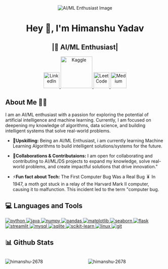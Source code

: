 <div align="center">
  <img src="https://backiee.com/static/wallpapers/1000x563/386745.jpg" alt="AI/ML Enthusiast Image" style="max-width: 100%; height: auto;" />
</div>

<h1 align="center">Hey 👋, I'm Himanshu Yadav</h1>
<h2 align="center">|🤖 AI/ML Enthusiast|</h2>




<div align="center">
  <a href="https://www.linkedin.com/in/himanshuy26/" target="_blank">
    <img src="https://cdn1.iconfinder.com/data/icons/social-links/382/linkedin-512.png" width="50" alt="LinkedIn" />
  </a>
  <a href="https://www.kaggle.com/himanshu26789" target="_blank">
    <img src="https://cdn.icon-icons.com/icons2/2699/PNG/512/kaggle_logo_icon_168474.png" width="100" alt="Kaggle" />
  </a>
  <a href="https://leetcode.com/u/Himanshu_2678/" target="_blank">
    <img src="https://cdn.iconscout.com/icon/free/png-256/free-leetcode-logo-icon-download-in-svg-png-gif-file-formats--technology-social-media-vol-4-pack-logos-icons-2944960.png?f=webp" width="50" alt="LeetCode"/>
  </a>
  <a href="https://medium.com/@radhekrishna8267" target="_blank">
    <img src="https://cdn-icons-png.flaticon.com/512/5968/5968885.png" width="50" alt="Medium"/>
  </a>
</div>



<h2>About Me 🏄🏼</h2>
<p>I am an AI/ML enthusiast with a passion for exploring the potential of artificial intelligence and machine learning. Currently, I am focused on deepening my knowledge of algorithms, data science, and building intelligent systems that solve real-world problems.</p>

<!-- - 🔭**Current Project:** I am working on a Project-"E-Commerce Analytics tool" to provide a data driven solution which can provide Actionable insights. -->
- 🌱**Upskilling:** Being an AI/ML Enthusiast, i am currently learning Machine Learning Algorithms to build intelligent solutions/systems for the future.

- 👯**Collaborations & Contributaions:** I am open for collaborating and contributing to AI/ML/DS projects to expand my knowledge, solve real-world problems, and create impactful solutions that drive innovation."

- ⚡**Fun fact about Tech:** The First Computer Bug Was a Real Bug 🪳 In 1947, a moth got stuck in a relay of the Harvard Mark II computer, causing it to malfunction. This incident led to the term "computer bug.





<h2 align="left">💻 Languages and Tools </h2>

<p align="left">
  <a href="https://www.python.org" target="_blank" rel="noreferrer">
    <img src="https://img.shields.io/badge/Python-%2333A1C9.svg?style=for-the-badge&logo=python&logoColor=white" alt="python" style="max-width: 100%;" />
  </a>
  <a href="https://www.java.com" target="_blank" rel="noreferrer">
    <img src="https://img.shields.io/badge/Java-%23F8981D.svg?style=for-the-badge&logo=java&logoColor=white" alt="java" style="max-width: 100%;" />
  </a>
  <a href="https://numpy.org" target="_blank" rel="noreferrer">
    <img src="https://img.shields.io/badge/Numpy-%2312B3B0.svg?style=for-the-badge&logo=numpy&logoColor=white" alt="numpy" style="max-width: 100%;" />
  </a>
  <a href="https://pandas.pydata.org/" target="_blank" rel="noreferrer">
    <img src="https://img.shields.io/badge/Pandas-%2314989D.svg?style=for-the-badge&logo=pandas&logoColor=white" alt="pandas" style="max-width: 100%;" />
  </a>
  <a href="https://matplotlib.org/" target="_blank" rel="noreferrer">
    <img src="https://img.shields.io/badge/Matplotlib-%232F80C5.svg?style=for-the-badge&logo=matplotlib&logoColor=white" alt="matplotlib" style="max-width: 100%;" />
  </a>
  <a href="https://seaborn.pydata.org/" target="_blank" rel="noreferrer">
    <img src="https://img.shields.io/badge/Seaborn-%23444493.svg?style=for-the-badge&logo=seaborn&logoColor=white" alt="seaborn" style="max-width: 100%;" />
  </a>
  <a href="https://flask.palletsprojects.com/" target="_blank" rel="noreferrer">
    <img src="https://img.shields.io/badge/Flask-%230A2D4F.svg?style=for-the-badge&logo=flask&logoColor=white" alt="flask" style="max-width: 100%;" />
  </a>
  <a href="https://streamlit.io/" target="_blank" rel="noreferrer">
    <img src="https://img.shields.io/badge/Streamlit-%23FF4B00.svg?style=for-the-badge&logo=streamlit&logoColor=white" alt="streamlit" style="max-width: 100%;" />
  </a>
  <a href="https://www.mysql.com/" target="_blank" rel="noreferrer">
    <img src="https://img.shields.io/badge/MySQL-%234E7FC7.svg?style=for-the-badge&logo=mysql&logoColor=white" alt="mysql" style="max-width: 100%;" />
  </a>
  <a href="https://www.sqlite.org/" target="_blank" rel="noreferrer">
    <img src="https://img.shields.io/badge/SQLite-%23FFD700.svg?style=for-the-badge&logo=sqlite&logoColor=white" alt="sqlite" style="max-width: 100%;" />
  </a>
  <a href="https://scikit-learn.org/" target="_blank" rel="noreferrer">
    <img src="https://img.shields.io/badge/Scikit--learn-%23FF6347.svg?style=for-the-badge&logo=scikit-learn&logoColor=white" alt="scikit-learn" style="max-width: 100%;" />
  </a>
  <a href="https://www.linux.org/" target="_blank" rel="noreferrer">
    <img src="https://img.shields.io/badge/Linux-%232A3B46.svg?style=for-the-badge&logo=linux&logoColor=white" alt="linux" style="max-width: 100%;" />
  </a>
  <a href="https://git-scm.com/" target="_blank" rel="noreferrer">
    <img src="https://img.shields.io/badge/Git-%23D44D31.svg?style=for-the-badge&logo=git&logoColor=white" alt="git" style="max-width: 100%;" />
  </a>
</p>




<h2>📊 Github Stats </h2>

<div style="display: flex; justify-content: space-between; width: 100%; margin-bottom: 20px;">
  <p style="width: 48%;"><img align="left" src="https://github-readme-stats.vercel.app/api?username=himanshu-2678&show_icons=true&locale=en" alt="himanshu-2678" /></p>
  <p style="width: 48%;"><img align="left" src="https://github-readme-stats.vercel.app/api/top-langs?username=himanshu-2678&show_icons=true&locale=en&layout=compact" alt="himanshu-2678" /></p>
</div>



